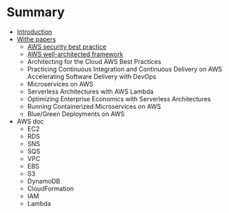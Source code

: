 # Summary

* [Introduction](README.md)
* [Withe papers](withe-papers.md)
  * [AWS security best practice](withe-papers/aws-security-best-practice.md)
  * [AWS well-architected framework](withe-papers/aws-well-architected-framework.md)
  * Architecting for the Cloud AWS Best Practices
  * Practicing Continuous Integration and Continuous Delivery on AWS Accelerating Software Delivery with DevOps
  * Microservices on AWS
  * Serverless Architectures with AWS Lambda
  * Optimizing Enterprise Economics with Serverless Architectures
  * Running Containerized Microservices on AWS
  * Blue/Green Deployments on AWS
* AWS doc
  * EC2
  * RDS
  * SNS
  * SQS
  * VPC
  * EBS
  * S3
  * DynamoDB
  * CloudFormation
  * IAM
  * Lambda

